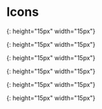 [Indirect Referral]: functional_use_cases.html#indirectreferral
[Indirect Referral Light]: functional_use_cases.html#indirectreferrallight
[Direct Referral]: functional_use_cases.html#directreferral
[Direct Referral Light]: functional_use_cases.html#directreferrallight
[HL7 Structured Data Capture IG]: http://hl7.org/fhir/uv/sdc/STU3/extraction.html#structuremap-based-extraction
[Bulk Data exchange IG]: http://hl7.org/fhir/uv/bulkdata/
[Survey Instrument Support]: survey_instrument_support.html
[Observations]: {{site.data.fhir.path}}observation.html
[Conditions]: {{site.data.fhir.path}}condition.html
[StructureMap]: {{site.data.fhir.path}}structuremap.html
[FHIR Mapping Language]: {{site.data.fhir.path}}mapping-language.html
[Exchange Workflow]: exchange_workflow.html
[Capability Statements]: artifacts.html#capability-statements
[SDOHCC Task For Referral Management]: StructureDefinition-SDOHCC-TaskForReferralManagement.html
[SDOHCC Service Request]: StructureDefinition-SDOHCC-ServiceRequest.html
[SDOHCC Goal]: StructureDefinition-SDOHCC-Goal.html
[SDOHCC Procedure]: StructureDefinition-SDOHCC-Procedure.html
[SDOHCC Condition]: StructureDefinition-SDOHCC-Condition.html
[SDOHCC Consent]: StructureDefinition-SDOHCC-Consent.html
[Gravity Project]:  https://confluence.hl7.org/display/GRAV/The+Gravity+Project
[US Core Implementation Guide]: https://www.hl7.org/fhir/us/core/
[Gravity Confluence Technology Pages]: https://confluence.hl7.org/display/GRAV/Technical+Workstream+Dashboard
[Data Modeling Framework]: sdoh_clinical_care_background.html#data-modeling-framework
[Checking Task Status]: checking_task_status.html
[Patient Stories]: (https://confluence.hl7.org/display/GRAV/Patient+Stories)

# Icons
[patienticon]: Patient.png
{: height="15px" width="15px"}

[providericon]: Provider.png
{: height="15px" width="15px"}

[cboicon]: CBO.png
{: height="15px" width="15px"}

[ccicon]: CC.png
{: height="15px" width="15px"}

[patienticon]: CoordinationPlatform.png
{: height="15px" width="15px"}

[p]: http://build.fhir.org/ig/HL7/fhir-sdoh-clinicalcare/branches/outline/Patient.png
{: height="15px" width="15px"}